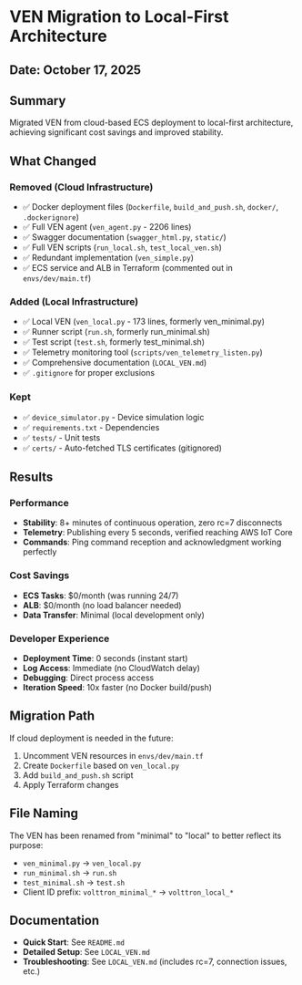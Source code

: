 # VEN Migration to Local-First Architecture

## Date: October 17, 2025

## Summary
Migrated VEN from cloud-based ECS deployment to local-first architecture, achieving significant cost savings and improved stability.

## What Changed

### Removed (Cloud Infrastructure)
- ✅ Docker deployment files (`Dockerfile`, `build_and_push.sh`, `docker/`, `.dockerignore`)
- ✅ Full VEN agent (`ven_agent.py` - 2206 lines)
- ✅ Swagger documentation (`swagger_html.py`, `static/`)
- ✅ Full VEN scripts (`run_local.sh`, `test_local_ven.sh`)
- ✅ Redundant implementation (`ven_simple.py`)
- ✅ ECS service and ALB in Terraform (commented out in `envs/dev/main.tf`)

### Added (Local Infrastructure)
- ✅ Local VEN (`ven_local.py` - 173 lines, formerly ven_minimal.py)
- ✅ Runner script (`run.sh`, formerly run_minimal.sh)
- ✅ Test script (`test.sh`, formerly test_minimal.sh)
- ✅ Telemetry monitoring tool (`scripts/ven_telemetry_listen.py`)
- ✅ Comprehensive documentation (`LOCAL_VEN.md`)
- ✅ `.gitignore` for proper exclusions

### Kept
- ✅ `device_simulator.py` - Device simulation logic
- ✅ `requirements.txt` - Dependencies
- ✅ `tests/` - Unit tests
- ✅ `certs/` - Auto-fetched TLS certificates (gitignored)

## Results

### Performance
- **Stability**: 8+ minutes of continuous operation, zero rc=7 disconnects
- **Telemetry**: Publishing every 5 seconds, verified reaching AWS IoT Core
- **Commands**: Ping command reception and acknowledgment working perfectly

### Cost Savings
- **ECS Tasks**: $0/month (was running 24/7)
- **ALB**: $0/month (no load balancer needed)
- **Data Transfer**: Minimal (local development only)

### Developer Experience
- **Deployment Time**: 0 seconds (instant start)
- **Log Access**: Immediate (no CloudWatch delay)
- **Debugging**: Direct process access
- **Iteration Speed**: 10x faster (no Docker build/push)

## Migration Path

If cloud deployment is needed in the future:
1. Uncomment VEN resources in `envs/dev/main.tf`
2. Create `Dockerfile` based on `ven_local.py`
3. Add `build_and_push.sh` script
4. Apply Terraform changes

## File Naming

The VEN has been renamed from "minimal" to "local" to better reflect its purpose:
- `ven_minimal.py` → `ven_local.py`
- `run_minimal.sh` → `run.sh`
- `test_minimal.sh` → `test.sh`
- Client ID prefix: `volttron_minimal_*` → `volttron_local_*`

## Documentation

- **Quick Start**: See `README.md`
- **Detailed Setup**: See `LOCAL_VEN.md`
- **Troubleshooting**: See `LOCAL_VEN.md` (includes rc=7, connection issues, etc.)
